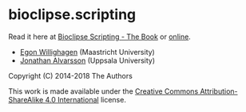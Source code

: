 # bioclipse.scripting
Read it here at [Bioclipse Scripting - The Book](index.md) or [online](https://bioclipse.github.io/bioclipse.scripting/).

* [Egon Willighagen](https://orcid.org/0000-0001-7542-0286) (Maastricht University)
* [Jonathan Alvarsson](https://orcid.org/0000-0002-8682-7206) (Uppsala University)

Copyright (C) 2014-2018 The Authors

This work is made available under the
[Creative Commons Attribution-ShareAlike 4.0 International](https://creativecommons.org/licenses/by-sa/4.0/)
license.
